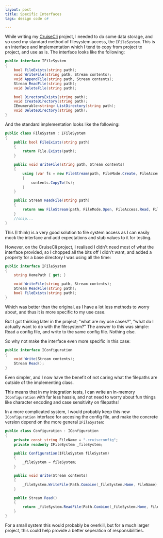 ```yaml
---
layout: post
title: Specific Interfaces
tags: design code c#

---
```


While writing my [CruiseCli][github-cruisecli] project, I needed to do some data storage, and so used my standard method of filesystem access, the `IFileSystem`.  This is an interface and implementation which I tend to copy from project to project, and use as is.  The interface looks like the following:

```csharp
public interface IFileSystem
{
	bool FileExists(string path);
	void WriteFile(string path, Stream contents);
	void AppendFile(string path, Stream contents);
	Stream ReadFile(string path);
	void DeleteFile(string path);

	bool DirectoryExists(string path);
	void CreateDirectory(string path);
	IEnumerable<string> ListDirectory(string path);
	void DeleteDirectory(string path);
}
```

And the standard implementation looks like the following:

```csharp
public class FileSystem : IFileSystem
{
	public bool FileExists(string path)
	{
		return File.Exists(path);
	}

	public void WriteFile(string path, Stream contents)
	{
		using (var fs = new FileStream(path, FileMode.Create, FileAccess.Write))
		{
			contents.CopyTo(fs);
		}
	}

	public Stream ReadFile(string path)
	{
		return new FileStream(path, FileMode.Open, FileAccess.Read, FileShare.Read);
	}
	//snip...
}
```

This (I think) is a very good solution to file system access as I can easily mock the interface and add expectations and stub values to it for testing.

However, on the CruiseCli project, I realised I didn't need most of what the interface provided, so I chopped all the bits off I didn't want, and added a property for a base directory I was using all the time:

```csharp
public interface IFileSystem
{
	string HomePath { get; }

	void WriteFile(string path, Stream contents);
	Stream ReadFile(string path);
	bool FileExists(string path);
}
```

Which was better than the original, as I have a lot less methods to worry about, and thus it is more specific to my use case.

But I got thinking later in the project; "what are my use cases?", "what do I actually want to do with the filesystem?"  The answer to this was simple: Read a config file, and write to the same config file.  Nothing else.

So why not make the interface even more specific in this case:

```csharp
public interface IConfiguration
{
	void Write(Stream contents);
	Stream Read();
}
```

Even simpler, and I now have the benefit of not caring what the filepaths are outside of the implementing class.

This means that in my integration tests, I can write an in-memory `IConfiguration` with far less hassle, and not need to worry about fun things like character encoding and case sensitivity on filepaths!

In a more complicated system, I would probably keep this new `IConfiguration` interface for accesing the config file, and make the concrete version depend on the more general `IFileSystem`:

```csharp
public class Configuration : IConfiguration
{
	private const string FileName = ".cruiseconfig";
	private readonly IFileSystem _fileSystem;

	public Configuration(IFileSystem fileSystem)
	{
		_fileSystem = fileSystem;
	}

	public void Write(Stream contents)
	{
		_fileSystem.WriteFile(Path.Combine(_fileSystem.Home, FileName), contents);
	}

	public Stream Read()
	{
		return _fileSystem.ReadFile(Path.Combine(_fileSystem.Home, FileName));
	}
}
```

For a small system this would probably be overkill, but for a much larger project, this could help provide a better seperation of responsibilities.

[github-cruisecli]: https://github.com/Pondidum/CruiseCli
